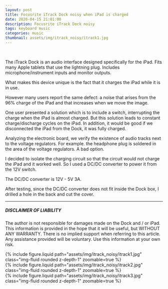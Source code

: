 ```yaml
---
layout: post
title: Focusrite iTrack Dock noisy when iPad is charged
date: 2020-04-15 21:01:00
description: Focusrite iTrack Dock noisy
tags: keyboard music
categories: music
thumbnail: assets/img/itrack_noisy/itrack1.jpg
---
```


&nbsp;

The iTrack Dock is an audio interface designed specifically for the iPad. Fits many Apple tablets that use the lightning plug. Includes microphone/instrument inputs and monitor outputs.

What makes this device unique is the fact that it charges the iPad while it is in use.

However many users report the same defect: a noise that arises from the 96% charge of the iPad and that increases when we move the image.

One user presented a solution which is to include a switch, interrupting the charge when the iPad is almost charged. But this solution leads to constant charge/discharge cycles on the iPad. In addition, it would be good if we disconnected the iPad from the Dock, it was fully charged.

Analyzing the electronic board, we verify the existence of audio tracks next to the voltage regulators. For example. the headphone plug is soldered in the area of ​​the voltage regulators. A bad option.

I decided to isolate the charging circuit so that the circuit would not charge the iPad and it worked well. So I used a DC/DC converter to power it from the 12V switch.

The DC/DC converter is 12V - 5V 3A.

After testing, since the DC/DC converter does not fit inside the Dock box, I drilled a hole in the back and cut the cover.

---

##### **DISCLAIMER OF LIABILITY**

The author is not responsible for damages made on the Dock and / or iPad.
This information is provided in the hope that it will be useful, but WITHOUT ANY WARRANTY. There is no implied support when referring to this article. Any assistance provided will be voluntary. Use this information at your own risk.

<div class="row mt-3">
    <div class="col-sm mt-3 mt-md-0">
        {% include figure.liquid path="assets/img/itrack_noisy/itrack1.jpg" class="img-fluid rounded z-depth-1" zoomable=true %}
    </div>
    <div class="col-sm mt-3 mt-md-0">
        {% include figure.liquid path="assets/img/itrack_noisy/itrack2.jpg" class="img-fluid rounded z-depth-1" zoomable=true %}
    </div>
    <div class="col-sm mt-3 mt-md-0">
        {% include figure.liquid path="assets/img/itrack_noisy/itrack3.jpg" class="img-fluid rounded z-depth-1" zoomable=true %}
    </div>
</div>

